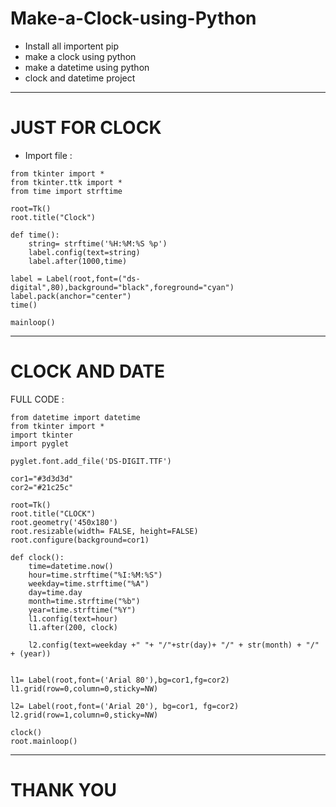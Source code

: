 # Make-a-Clock-using-Python

- Install all importent pip
- make a clock using python
- make a datetime using python
- clock and datetime project
---
<h1> JUST FOR CLOCK </h1>

- Import file :

```
from tkinter import *
from tkinter.ttk import *
from time import strftime
```
```
root=Tk()
root.title("Clock")

def time():
    string= strftime('%H:%M:%S %p')
    label.config(text=string)
    label.after(1000,time)

label = Label(root,font=("ds-digital",80),background="black",foreground="cyan")
label.pack(anchor="center")
time()

mainloop()
```
---
<h1> CLOCK AND DATE </h1>

FULL CODE :

```
from datetime import datetime
from tkinter import *
import tkinter 
import pyglet

pyglet.font.add_file('DS-DIGIT.TTF')

cor1="#3d3d3d"
cor2="#21c25c"

root=Tk()
root.title("CLOCK")
root.geometry('450x180')
root.resizable(width= FALSE, height=FALSE)
root.configure(background=cor1)

def clock():
    time=datetime.now()
    hour=time.strftime("%I:%M:%S")
    weekday=time.strftime("%A")
    day=time.day
    month=time.strftime("%b")
    year=time.strftime("%Y")
    l1.config(text=hour)
    l1.after(200, clock)

    l2.config(text=weekday +" "+ "/"+str(day)+ "/" + str(month) + "/" + (year))


l1= Label(root,font=('Arial 80'),bg=cor1,fg=cor2)
l1.grid(row=0,column=0,sticky=NW)

l2= Label(root,font=('Arial 20'), bg=cor1, fg=cor2)
l2.grid(row=1,column=0,sticky=NW)

clock()
root.mainloop()
```
---
<h1>THANK YOU </h1>